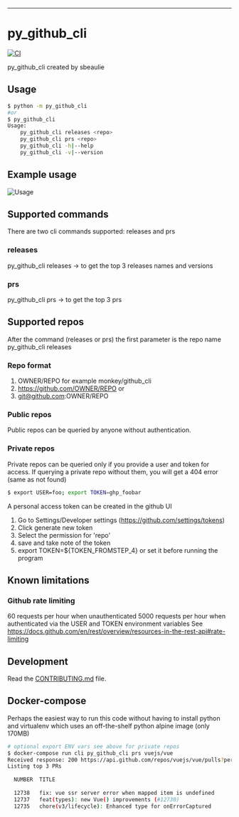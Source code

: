 ---
# py_github_cli

[![CI](https://github.com/sbeaulie/py_github_cli/actions/workflows/main.yml/badge.svg)](https://github.com/sbeaulie/py_github_cli/actions/workflows/main.yml)

py_github_cli created by sbeaulie

## Usage

```bash
$ python -m py_github_cli
#or
$ py_github_cli
Usage:
    py_github_cli releases <repo>
    py_github_cli prs <repo>
    py_github_cli -h|--help
    py_github_cli -v|--version
```

## Example usage

![Usage](https://github.com/sbeaulie/py_github_cli/gifs/usage.gif)

## Supported commands
There are two cli commands supported: releases and prs
### releases
py_github_cli releases -> to get the top 3 releases names and versions
### prs
py_github_cli prs -> to get the top 3 prs

## Supported repos

After the command (releases or prs) the first parameter is the repo name
py_github_cli releases <repo>
### Repo format
1. OWNER/REPO for example monkey/github_cli
2. https://github.com/OWNER/REPO or
3. git@github.com:OWNER/REPO
### Public repos
Public repos can be queried by anyone without authentication.
### Private repos
Private repos can be queried only if you provide a user and token for access.
If querying a private repo without them, you will get a 404 error (same as not found)
```bash
$ export USER=foo; export TOKEN=ghp_foobar
```
A personal access token can be created in the github UI
1. Go to Settings/Developer settings (https://github.com/settings/tokens)
2. Click generate new token
3. Select the permission for 'repo'
4. save and take note of the token
5. export TOKEN=${TOKEN_FROMSTEP_4} or set it before running the program

## Known limitations
### Github rate limiting
60 requests per hour when unauthenticated
5000 requests per hour when authenticated via the USER and TOKEN environment variables
See https://docs.github.com/en/rest/overview/resources-in-the-rest-api#rate-limiting

## Development

Read the [CONTRIBUTING.md](CONTRIBUTING.md) file.

## Docker-compose
Perhaps the easiest way to run this code without having to install python and virtualenv
which uses an off-the-shelf python alpine image (only 170MB)

```bash
# optional export ENV vars see above for private repos
$ docker-compose run cli py_github_cli prs vuejs/vue
Received response: 200 https://api.github.com/repos/vuejs/vue/pulls?per_page=3
Listing top 3 PRs
      
  NUMBER  TITLE                                                    
    
  12738   fix: vue ssr server error when mapped item is undefined  
  12737   feat(types): new Vue() improvements (#12730)             
  12735   chore(v3/lifecycle): Enhanced type for onErrorCaptured   
```
